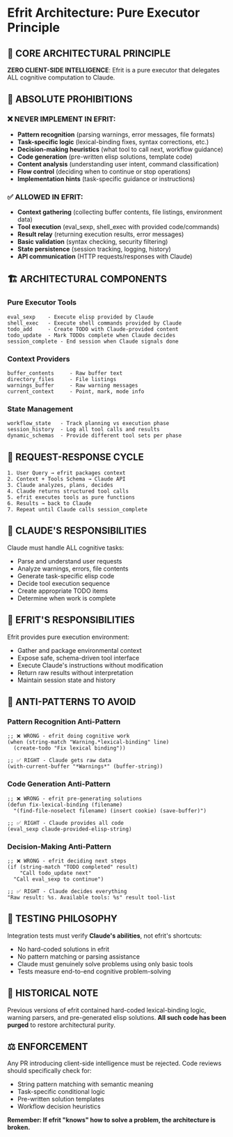 # Efrit Architecture: Pure Executor Principle

## 🎯 **CORE ARCHITECTURAL PRINCIPLE**

**ZERO CLIENT-SIDE INTELLIGENCE**: Efrit is a pure executor that delegates ALL cognitive computation to Claude.

## 🚨 **ABSOLUTE PROHIBITIONS**

### ❌ NEVER IMPLEMENT IN EFRIT:
- **Pattern recognition** (parsing warnings, error messages, file formats)
- **Task-specific logic** (lexical-binding fixes, syntax corrections, etc.)
- **Decision-making heuristics** (what tool to call next, workflow guidance)
- **Code generation** (pre-written elisp solutions, template code)
- **Content analysis** (understanding user intent, command classification)
- **Flow control** (deciding when to continue or stop operations)
- **Implementation hints** (task-specific guidance or instructions)

### ✅ ALLOWED IN EFRIT:
- **Context gathering** (collecting buffer contents, file listings, environment data)
- **Tool execution** (eval_sexp, shell_exec with provided code/commands)
- **Result relay** (returning execution results, error messages)
- **Basic validation** (syntax checking, security filtering)
- **State persistence** (session tracking, logging, history)
- **API communication** (HTTP requests/responses with Claude)

## 🏗️ **ARCHITECTURAL COMPONENTS**

### Pure Executor Tools
```elisp
eval_sexp    - Execute elisp provided by Claude
shell_exec   - Execute shell commands provided by Claude  
todo_add     - Create TODO with Claude-provided content
todo_update  - Mark TODOs complete when Claude decides
session_complete - End session when Claude signals done
```

### Context Providers
```elisp
buffer_contents     - Raw buffer text
directory_files     - File listings
warnings_buffer     - Raw warning messages
current_context     - Point, mark, mode info
```

### State Management
```elisp
workflow_state   - Track planning vs execution phase
session_history  - Log all tool calls and results  
dynamic_schemas  - Provide different tool sets per phase
```

## 🔄 **REQUEST-RESPONSE CYCLE**

```
1. User Query → efrit packages context
2. Context + Tools Schema → Claude API
3. Claude analyzes, plans, decides
4. Claude returns structured tool calls
5. efrit executes tools as pure functions
6. Results → back to Claude
7. Repeat until Claude calls session_complete
```

## 🧠 **CLAUDE'S RESPONSIBILITIES**

Claude must handle ALL cognitive tasks:
- Parse and understand user requests
- Analyze warnings, errors, file contents
- Generate task-specific elisp code
- Decide tool execution sequence
- Create appropriate TODO items
- Determine when work is complete

## 🤖 **EFRIT'S RESPONSIBILITIES** 

Efrit provides pure execution environment:
- Gather and package environmental context
- Expose safe, schema-driven tool interface
- Execute Claude's instructions without modification
- Return raw results without interpretation
- Maintain session state and history

## 🚫 **ANTI-PATTERNS TO AVOID**

### Pattern Recognition Anti-Pattern
```elisp
;; ❌ WRONG - efrit doing cognitive work
(when (string-match "Warning.*lexical-binding" line)
  (create-todo "Fix lexical binding"))

;; ✅ RIGHT - Claude gets raw data
(with-current-buffer "*Warnings*" (buffer-string))
```

### Code Generation Anti-Pattern
```elisp
;; ❌ WRONG - efrit pre-generating solutions
(defun fix-lexical-binding (filename)
  "(find-file-noselect filename) (insert cookie) (save-buffer)")

;; ✅ RIGHT - Claude provides all code
(eval_sexp claude-provided-elisp-string)
```

### Decision-Making Anti-Pattern
```elisp
;; ❌ WRONG - efrit deciding next steps
(if (string-match "TODO completed" result)
    "Call todo_update next"
  "Call eval_sexp to continue")

;; ✅ RIGHT - Claude decides everything
"Raw result: %s. Available tools: %s" result tool-list
```

## 🧪 **TESTING PHILOSOPHY**

Integration tests must verify **Claude's abilities**, not efrit's shortcuts:
- No hard-coded solutions in efrit
- No pattern matching or parsing assistance
- Claude must genuinely solve problems using only basic tools
- Tests measure end-to-end cognitive problem-solving

## 📜 **HISTORICAL NOTE**

Previous versions of efrit contained hard-coded lexical-binding logic, warning parsers, and pre-generated elisp solutions. **All such code has been purged** to restore architectural purity.

## ⚖️ **ENFORCEMENT**

Any PR introducing client-side intelligence must be rejected. Code reviews should specifically check for:
- String pattern matching with semantic meaning
- Task-specific conditional logic  
- Pre-written solution templates
- Workflow decision heuristics

**Remember: If efrit "knows" how to solve a problem, the architecture is broken.**
